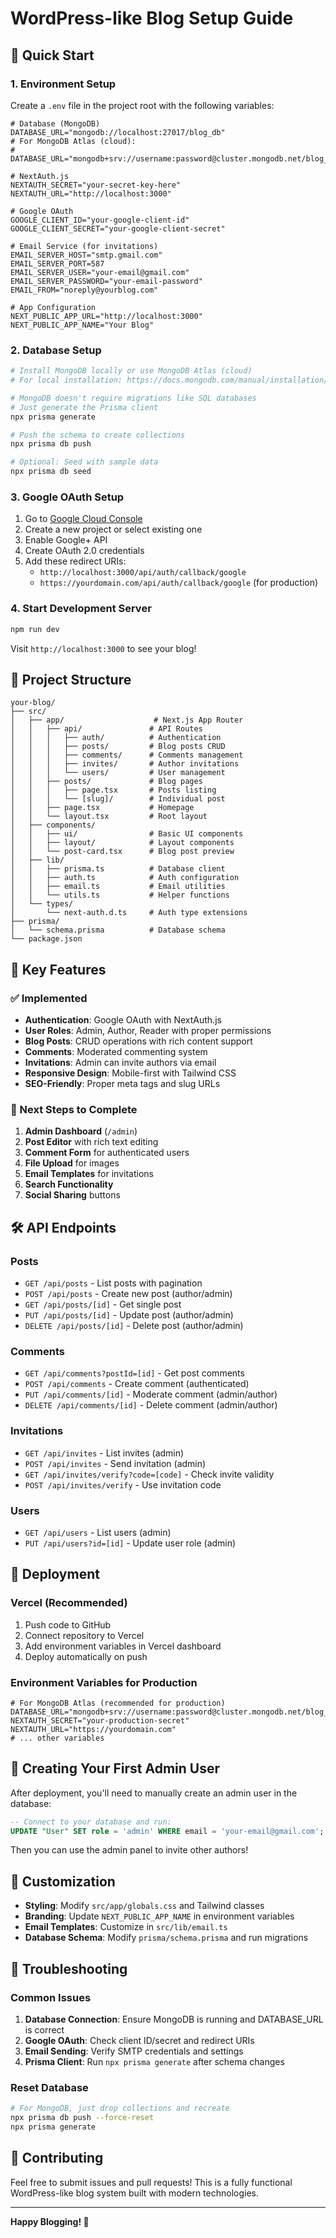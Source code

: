 # WordPress-like Blog Setup Guide

## 🚀 Quick Start

### 1. Environment Setup

Create a `.env` file in the project root with the following variables:

```env
# Database (MongoDB)
DATABASE_URL="mongodb://localhost:27017/blog_db"
# For MongoDB Atlas (cloud):
# DATABASE_URL="mongodb+srv://username:password@cluster.mongodb.net/blog_db"

# NextAuth.js
NEXTAUTH_SECRET="your-secret-key-here"
NEXTAUTH_URL="http://localhost:3000"

# Google OAuth
GOOGLE_CLIENT_ID="your-google-client-id"
GOOGLE_CLIENT_SECRET="your-google-client-secret"

# Email Service (for invitations)
EMAIL_SERVER_HOST="smtp.gmail.com"
EMAIL_SERVER_PORT=587
EMAIL_SERVER_USER="your-email@gmail.com"
EMAIL_SERVER_PASSWORD="your-email-password"
EMAIL_FROM="noreply@yourblog.com"

# App Configuration
NEXT_PUBLIC_APP_URL="http://localhost:3000"
NEXT_PUBLIC_APP_NAME="Your Blog"
```

### 2. Database Setup

```bash
# Install MongoDB locally or use MongoDB Atlas (cloud)
# For local installation: https://docs.mongodb.com/manual/installation/

# MongoDB doesn't require migrations like SQL databases
# Just generate the Prisma client
npx prisma generate

# Push the schema to create collections
npx prisma db push

# Optional: Seed with sample data
npx prisma db seed
```

### 3. Google OAuth Setup

1. Go to [Google Cloud Console](https://console.cloud.google.com/)
2. Create a new project or select existing one
3. Enable Google+ API
4. Create OAuth 2.0 credentials
5. Add these redirect URIs:
   - `http://localhost:3000/api/auth/callback/google`
   - `https://yourdomain.com/api/auth/callback/google` (for production)

### 4. Start Development Server

```bash
npm run dev
```

Visit `http://localhost:3000` to see your blog!

## 📁 Project Structure

```
your-blog/
├── src/
│   ├── app/                    # Next.js App Router
│   │   ├── api/               # API Routes
│   │   │   ├── auth/          # Authentication
│   │   │   ├── posts/         # Blog posts CRUD
│   │   │   ├── comments/      # Comments management
│   │   │   ├── invites/       # Author invitations
│   │   │   └── users/         # User management
│   │   ├── posts/             # Blog pages
│   │   │   ├── page.tsx       # Posts listing
│   │   │   └── [slug]/        # Individual post
│   │   ├── page.tsx           # Homepage
│   │   └── layout.tsx         # Root layout
│   ├── components/
│   │   ├── ui/                # Basic UI components
│   │   ├── layout/            # Layout components
│   │   └── post-card.tsx      # Blog post preview
│   ├── lib/
│   │   ├── prisma.ts          # Database client
│   │   ├── auth.ts            # Auth configuration
│   │   ├── email.ts           # Email utilities
│   │   └── utils.ts           # Helper functions
│   └── types/
│       └── next-auth.d.ts     # Auth type extensions
├── prisma/
│   └── schema.prisma          # Database schema
└── package.json
```

## 🔑 Key Features

### ✅ Implemented
- **Authentication**: Google OAuth with NextAuth.js
- **User Roles**: Admin, Author, Reader with proper permissions
- **Blog Posts**: CRUD operations with rich content support
- **Comments**: Moderated commenting system
- **Invitations**: Admin can invite authors via email
- **Responsive Design**: Mobile-first with Tailwind CSS
- **SEO-Friendly**: Proper meta tags and slug URLs

### 🚧 Next Steps to Complete

1. **Admin Dashboard** (`/admin`)
2. **Post Editor** with rich text editing
3. **Comment Form** for authenticated users
4. **File Upload** for images
5. **Email Templates** for invitations
6. **Search Functionality**
7. **Social Sharing** buttons

## 🛠 API Endpoints

### Posts
- `GET /api/posts` - List posts with pagination
- `POST /api/posts` - Create new post (author/admin)
- `GET /api/posts/[id]` - Get single post
- `PUT /api/posts/[id]` - Update post (author/admin)
- `DELETE /api/posts/[id]` - Delete post (author/admin)

### Comments
- `GET /api/comments?postId=[id]` - Get post comments
- `POST /api/comments` - Create comment (authenticated)
- `PUT /api/comments/[id]` - Moderate comment (admin/author)
- `DELETE /api/comments/[id]` - Delete comment (admin/author)

### Invitations
- `GET /api/invites` - List invites (admin)
- `POST /api/invites` - Send invitation (admin)
- `GET /api/invites/verify?code=[code]` - Check invite validity
- `POST /api/invites/verify` - Use invitation code

### Users
- `GET /api/users` - List users (admin)
- `PUT /api/users?id=[id]` - Update user role (admin)

## 🚀 Deployment

### Vercel (Recommended)
1. Push code to GitHub
2. Connect repository to Vercel
3. Add environment variables in Vercel dashboard
4. Deploy automatically on push

### Environment Variables for Production
```env
# For MongoDB Atlas (recommended for production)
DATABASE_URL="mongodb+srv://username:password@cluster.mongodb.net/blog_db"
NEXTAUTH_SECRET="your-production-secret"
NEXTAUTH_URL="https://yourdomain.com"
# ... other variables
```

## 📝 Creating Your First Admin User

After deployment, you'll need to manually create an admin user in the database:

```sql
-- Connect to your database and run:
UPDATE "User" SET role = 'admin' WHERE email = 'your-email@gmail.com';
```

Then you can use the admin panel to invite other authors!

## 🎨 Customization

- **Styling**: Modify `src/app/globals.css` and Tailwind classes
- **Branding**: Update `NEXT_PUBLIC_APP_NAME` in environment variables
- **Email Templates**: Customize in `src/lib/email.ts`
- **Database Schema**: Modify `prisma/schema.prisma` and run migrations

## 🐛 Troubleshooting

### Common Issues

1. **Database Connection**: Ensure MongoDB is running and DATABASE_URL is correct
2. **Google OAuth**: Check client ID/secret and redirect URIs
3. **Email Sending**: Verify SMTP credentials and settings
4. **Prisma Client**: Run `npx prisma generate` after schema changes

### Reset Database
```bash
# For MongoDB, just drop collections and recreate
npx prisma db push --force-reset
npx prisma generate
```

## 🤝 Contributing

Feel free to submit issues and pull requests! This is a fully functional WordPress-like blog system built with modern technologies.

---

**Happy Blogging! 🎉** 